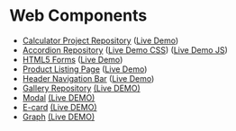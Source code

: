 # Web Components 
* [Calculator Project Repository](https://github.com/gsoldateli/calculator) ([Live Demo](https://gsoldateli.github.io/calculator/))
* [Accordion Repository](https://github.com/gsoldateli/accordion) ([Live Demo CSS](https://gsoldateli.github.io/accordion/css)) ([Live Demo JS](https://gsoldateli.github.io/accordion/js))
* [HTML5 Forms](https://github.com/gsoldateli/forms) ([Live Demo](https://gsoldateli.github.io/forms/))
* [Product Listing Page](https://github.com/gsoldateli/product-listing-page) ([Live Demo](https://gsoldateli.github.io/product-listing-page/))
* [Header Navigation Bar](https://github.com/gsoldateli/header-navigation-bar) ([Live Demo](https://gsoldateli.github.io/header-navigation-bar/))
* [Gallery Repository](https://github.com/gsoldateli/gallery) [(Live DEMO)](https://gsoldateli.github.io/gallery/)
* [Modal](https://github.com/gsoldateli/modal) [(Live DEMO)](https://gsoldateli.github.io/modal/)
* [E-card](https://github.com/gsoldateli/e-card) [(Live DEMO)](https://gsoldateli.github.io/e-card/)
* [Graph](https://github.com/gsoldateli/graph) [(Live DEMO)](https://gsoldateli.github.io/graph/)
